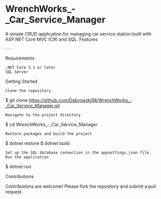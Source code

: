# WrenchWorks_-_Car_Service_Manager

A simple CRUD application for managing car service station built with ASP.NET Core MVC (C#) and SQL.
Features

    ---

Requirements

    .NET Core 3.1 or later
    SQL Server

Getting Started

    Clone the repository


$ git clone https://github.com/Dabrowski98/WrenchWorks_-_Car_Service_Manager.git

    Navigate to the project directory

$ cd WrenchWorks_-_Car_Service_Manager

    Restore packages and build the project

$ dotnet restore
$ dotnet build

    Set up the SQL database connection in the appsettings.json file.
    Run the application

$ dotnet run

Contributions

Contributions are welcome! Please fork the repository and submit a pull request.
